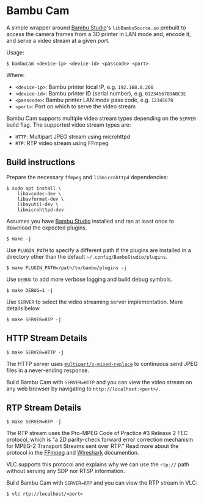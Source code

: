 Bambu Cam
=========

A simple wrapper around [Bambu Studio]'s `libBambuSource.so` prebuilt to access
the camera frames from a 3D printer in LAN mode and, encode it, and serve a
video stream at a given port.

Usage:

```
$ bambucam <device-ip> <device-id> <passcode> <port>
```

Where:

- `<device-ip>`: Bambu printer local IP, e.g. `192.168.0.200`
- `<device-id>`: Bambu printer ID (serial number), e.g. `0123456789ABCDE`
- `<passcode>`: Bambu printer LAN mode pass code, e.g. `12345678`
- `<port>`: Port on which to serve the video stream

Bambu Cam supports multiple video stream types depending on the `SERVER` build
flag. The supported video stream types are:

- `HTTP`: Multipart JPEG stream using microhttpd
- `RTP`: RTP video stream using FFmpeg

## Build instructions

Prepare the necessary `ffmpeg` and `libmicrohttpd` dependencies:

```
$ sudo apt install \
    libavcodec-dev \
    libavformat-dev \
    libavutil-dev \
    libmicrohttpd-dev
```

Assumes you have [Bambu Studio] installed and ran at least once to download the
expected plugins.

```
$ make -j
```

Use `PLUGIN_PATH` to specify a different path if the plugins are installed in a
directory other than the default `~/.config/BambuStudio/plugins`.

```
$ make PLUGIN_PATH=/path/to/bambu/plugins -j
```

Use `DEBUG` to add more verbose logging and build debug symbols.

```
$ make DEBUG=1 -j
```

Use `SERVER` to select the video streaming server implementation. More details
below.

```
$ make SERVER=RTP -j
```

## HTTP Stream Details

```
$ make SERVER=HTTP -j
```

The HTTP server uses [`multipart/x-mixed-replace`] to continuous send JPEG files
in a never-ending response.

Build Bambu Cam with `SERVER=HTTP` and you can view the video stream on any web
browser by navigating to `http://localhost:<port>/`.

[`multipart/x-mixed-replace`]:https://wiki.tcl-lang.org/page/multipart%2Fx-mixed-replace

## RTP Stream Details

```
$ make SERVER=RTP -j
```

The RTP stream uses the Pro-MPEG Code of Practice #3 Release 2 FEC protocol,
which is "a 2D parity-check forward error correction mechanism for MPEG-2
Transport Streams sent over RTP." Read more about the protocol in the [FFmpeg]
and [Wireshark] documention.

VLC supports this protocol and explains why we can use the `rtp://` path
without serving any SDP nor RTSP information.

Build Bambu Cam with `SERVER=RTP` and you can view the RTP stream in VLC:

```
$ vlc rtp://localhost/<port>
```

[Bambu Studio]:https://bambulab.com/en/download/studio
[FFmpeg]:https://ffmpeg.org/ffmpeg-protocols.html#prompeg
[Wireshark]:https://wiki.wireshark.org/2dParityFEC
